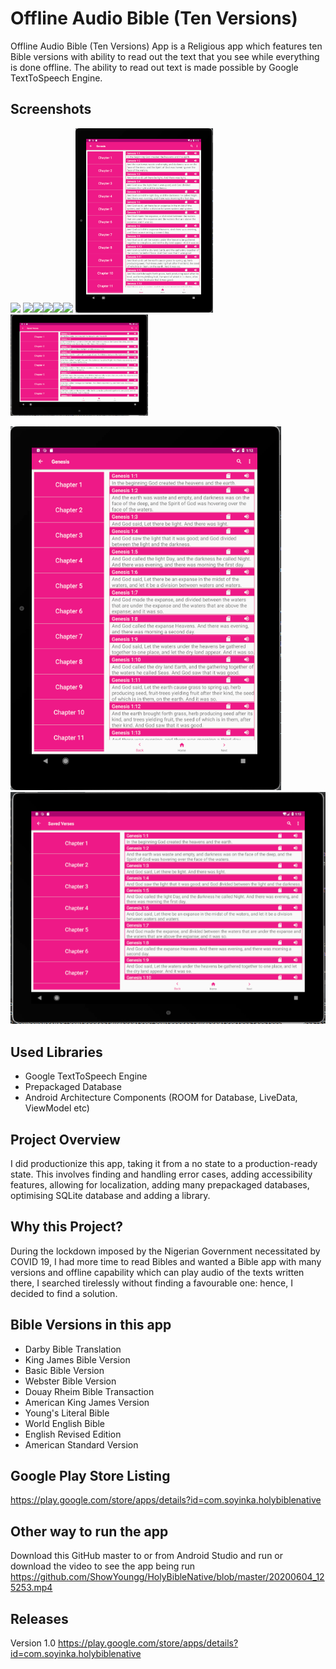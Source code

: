 # Offline Audio Bible (Ten Versions)
Offline Audio Bible (Ten Versions) App is a Religious app which features ten Bible versions with ability to read out the text that you see while everything is done offline. The ability to read out text is made possible by Google TextToSpeech Engine.

## Screenshots
<img src= "https://github.com/ShowYoungg/OfflineAudio_MultiVersion_Bible/blob/master/Screenshot_20200817-165809.png" width="220"/> <img src= "https://github.com/ShowYoungg/OfflineAudio_MultiVersion_Bible/blob/master/Screenshot_20200817-165814.png" width="220"/><img src= "https://github.com/ShowYoungg/OfflineAudio_MultiVersion_Bible/blob/master/Screenshot_20200817-165820.png" width="220"/><img src= "https://github.com/ShowYoungg/OfflineAudio_MultiVersion_Bible/blob/master/Screenshot_20200817-165826.png" width="220"/><img src= "https://github.com/ShowYoungg/OfflineAudio_MultiVersion_Bible/blob/master/Screenshot_20200817-165855.png" width="220"/><img src= "https://github.com/ShowYoungg/OfflineAudio_MultiVersion_Bible/blob/master/Screenshot_20200817-165919.png" width="220"/>
<img src= "https://github.com/ShowYoungg/HolyBibleNative/blob/master/Capture.PNG" width="220"/>
<img src= "https://github.com/ShowYoungg/HolyBibleNative/blob/master/Capture1.PNG" width="220"/>



![Screen](https://github.com/ShowYoungg/HolyBibleNative/blob/master/Capture.PNG)
![Screen](https://github.com/ShowYoungg/HolyBibleNative/blob/master/Capture1.PNG)

## Used Libraries
* Google TextToSpeech Engine
* Prepackaged Database 
* Android Architecture Components (ROOM for Database, LiveData, ViewModel etc)

## Project Overview
I did productionize this app, taking it from a no state to a production-ready state. This involves finding and handling error cases, adding accessibility features, allowing for localization, adding many prepackaged databases, optimising SQLite database and adding a library.

## Why this Project?
During the lockdown imposed by the Nigerian Government necessitated by COVID 19, I had more time to read Bibles and wanted a Bible app with many versions and offline capability which can play audio of the texts written there, I searched tirelessly without finding a favourable one: hence, I decided to find a solution.

## Bible Versions in this app
* Darby Bible Translation
* King James Bible Version
* Basic Bible Version
* Webster Bible Version
* Douay Rheim Bible Transaction
* American King James Version
* Young's Literal Bible
* World English Bible
* English Revised Edition
* American Standard Version

## Google Play Store Listing
https://play.google.com/store/apps/details?id=com.soyinka.holybiblenative

## Other way to run the app
Download this GitHub master to or from Android Studio and run or download the video to see the app being run https://github.com/ShowYoungg/HolyBibleNative/blob/master/20200604_125253.mp4

## Releases
Version 1.0
https://play.google.com/store/apps/details?id=com.soyinka.holybiblenative
